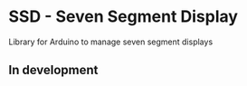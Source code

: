# SSD - Seven Segment Display
Library for Arduino to manage seven segment displays

## In development
